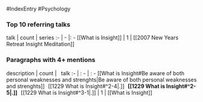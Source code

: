 #IndexEntry #Psychology

### Top 10 referring talks
talk | count | series
:- | - |: -
[[What is Insight]] | 1 | [[2007 New Years Retreat Insight Meditation]]

### Paragraphs with 4+ mentions
description | count | &nbsp;&nbsp;talk
:- | : - | : -
[[What is Insight#Be aware of both personal weaknesses and strenghts\|Be aware of both personal weaknesses and strenghts]] &nbsp;&nbsp;[[1229 What is Insight#^2-4\|.]] &nbsp; **[[1229 What is Insight#^2-5\|.]]** &nbsp; [[1229 What is Insight#^3-1\|.]] | 1 | [[What is Insight]]

